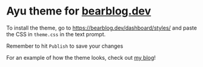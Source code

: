 # Ayu theme for [bearblog.dev](https://bearblog.dev/)
To install the theme, go to https://bearblog.dev/dashboard/styles/ and paste the CSS in `theme.css` in the text prompt.

Remember to hit `Publish` to save your changes

For an example of how the theme looks, check out [my blog](ayhon.bearblog.dev/suffix-array/)!
